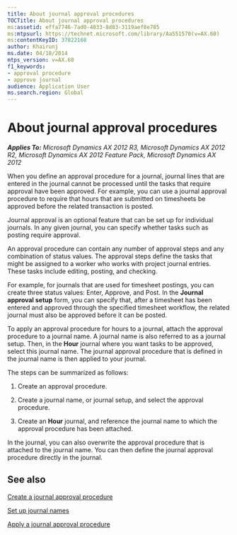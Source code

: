```yaml
---
title: About journal approval procedures
TOCTitle: About journal approval procedures
ms:assetid: effa7746-7ad0-4033-8d83-3119aef8e785
ms:mtpsurl: https://technet.microsoft.com/library/Aa551570(v=AX.60)
ms:contentKeyID: 37822168
author: Khairunj
ms.date: 04/18/2014
mtps_version: v=AX.60
f1_keywords:
- approval procedure
- approve journal
audience: Application User
ms.search.region: Global
---
```


# About journal approval procedures 


_**Applies To:** Microsoft Dynamics AX 2012 R3, Microsoft Dynamics AX 2012 R2, Microsoft Dynamics AX 2012 Feature Pack, Microsoft Dynamics AX 2012_

When you define an approval procedure for a journal, journal lines that are entered in the journal cannot be processed until the tasks that require approval have been approved. For example, you can use a journal approval procedure to require that hours that are submitted on timesheets be approved before the related transaction is posted.

Journal approval is an optional feature that can be set up for individual journals. In any given journal, you can specify whether tasks such as posting require approval.

An approval procedure can contain any number of approval steps and any combination of status values. The approval steps define the tasks that might be assigned to a worker who works with project journal entries. These tasks include editing, posting, and checking.

For example, for journals that are used for timesheet postings, you can create three status values: Enter, Approve, and Post. In the **Journal approval setup** form, you can specify that, after a timesheet has been entered and approved through the specified timesheet workflow, the related journal must also be approved before it can be posted.

To apply an approval procedure for hours to a journal, attach the approval procedure to a journal name. A journal name is also referred to as a journal setup. Then, in the **Hour** journal where you want tasks to be approved, select this journal name. The journal approval procedure that is defined in the journal name is then applied to your journal.

The steps can be summarized as follows:

1.  Create an approval procedure.

2.  Create a journal name, or journal setup, and select the approval procedure.

3.  Create an **Hour** journal, and reference the journal name to which the approval procedure has been attached.

In the journal, you can also overwrite the approval procedure that is attached to the journal name. You can then define the journal approval procedure directly in the journal.

## See also

[Create a journal approval procedure](create-a-journal-approval-procedure.md)

[Set up journal names](set-up-journal-names.md)

[Apply a journal approval procedure](apply-a-journal-approval-procedure.md)

  


